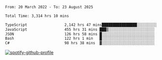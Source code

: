 <!--START_SECTION:waka-->

```txt
From: 20 March 2022 - To: 23 August 2025

Total Time: 3,314 hrs 10 mins

TypeScript                 2,142 hrs 47 mins████████████████░░░░░░░░░   64.66 %
JavaScript                 455 hrs 31 mins ███▒░░░░░░░░░░░░░░░░░░░░░   13.74 %
JSON                       126 hrs 58 mins █░░░░░░░░░░░░░░░░░░░░░░░░   03.83 %
Bash                       122 hrs 1 min   █░░░░░░░░░░░░░░░░░░░░░░░░   03.68 %
C#                         98 hrs 38 mins  ▓░░░░░░░░░░░░░░░░░░░░░░░░   02.98 %
```

<!--END_SECTION:waka-->
[![spotify-github-profile](https://spotify-github-profile.vercel.app/api/view?uid=c00zprrvy9xiloa9qnco3hmng&cover_image=true&theme=novatorem&show_offline=false&background_color=121212&bar_color=53b14f&bar_color_cover=false)](https://spotify-github-profile.vercel.app/api/view?uid=c00zprrvy9xiloa9qnco3hmng&redirect=true)



